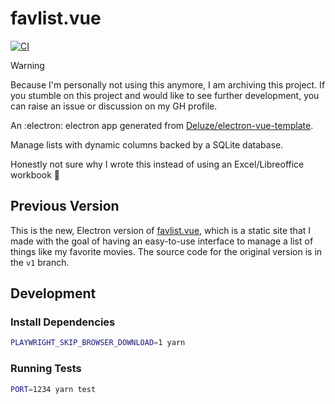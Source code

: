 # favlist.vue

[![CI](https://github.com/spenserblack/favlist.vue/actions/workflows/ci.yml/badge.svg?branch=v2)](https://github.com/spenserblack/favlist.vue/actions/workflows/ci.yml)

> [!WARNING]
> Because I'm personally not using this anymore, I am archiving this project. If you stumble on this
> project and would like to see further development, you can raise an issue or discussion on my GH
> profile.

An :electron: electron app generated from [Deluze/electron-vue-template][template].

Manage lists with dynamic columns backed by a SQLite database.

Honestly not sure why I wrote this instead of using an Excel/Libreoffice workbook :shrug:

## Previous Version

This is the new, Electron version of [favlist.vue][static site], which is a static site that I made
with the goal of having an easy-to-use interface to manage a list of things like my favorite movies.
The source code for the original version is in the `v1` branch.

[rust favlist]: https://github.com/spenserblack/favlist
[static site]: https://spenserblack.github.io/favlist.vue/
[template]: https://github.com/Deluze/electron-vue-template

## Development

### Install Dependencies

```bash
PLAYWRIGHT_SKIP_BROWSER_DOWNLOAD=1 yarn
```

### Running Tests

```bash
PORT=1234 yarn test
```
